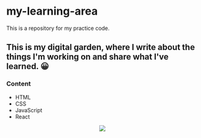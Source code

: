 # my-learning-area
This is a repository for my practice code.

## This is my digital garden, where I write about the things I'm working on and share what I've learned. 😀


### Content

- HTML
- CSS
- JavaScript
- React


<p align="center"> <img src= "https://user-images.githubusercontent.com/89199369/164584013-93e43cd2-8103-4920-9cc9-dfebf2bb26ff.png" /> </p>
